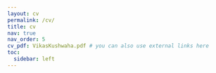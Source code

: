 ```yaml
---
layout: cv
permalink: /cv/
title: cv
nav: true
nav_order: 5
cv_pdf: VikasKushwaha.pdf # you can also use external links here
toc:
  sidebar: left
---
```

